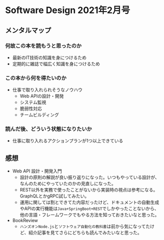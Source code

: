 # Software Design 2021年2月号

## メンタルマップ

### 何故この本を読もうと思ったのか

- 最新のIT技術の知識を身につけるため
- 定期的に雑誌で幅広く知識を身につけるため

### この本から何を得たいのか

- 仕事で取り入れられそうなノウハウ
  - Web APIの設計・開発
  - システム監視
  - 脆弱性対応
  - チームビルディング

### 読んだ後、どういう状態になりたいか

- 仕事に取り入れるアクションプランが1つ以上できている

## 感想

- Web API 設計・開発入門
  - 設計の原則の解説が良い振り返りになった。いつもやっている設計が、なんのためにやっていたのかの見直しになった。
  - REST以外を実務で使ったことがないから実装時の視点は参考になる。GraphQLとかgRPC試してみたい。
  - 運用に関しては割とできてた内容だったけど、ドキュメントの自動生成やAPIの実行機能は`Java+SpringBoot+REST`でしかやったことないから、他の言語・フレームワークでもやる方法を知っておきたいなと思った。
- BookReview
  - `ハンズオンNode.js`と`ソフトウェア自動化の教科書`は前から気になってたけど、紹介記事を見てさらにどちらも読んでみたいなと思った。
